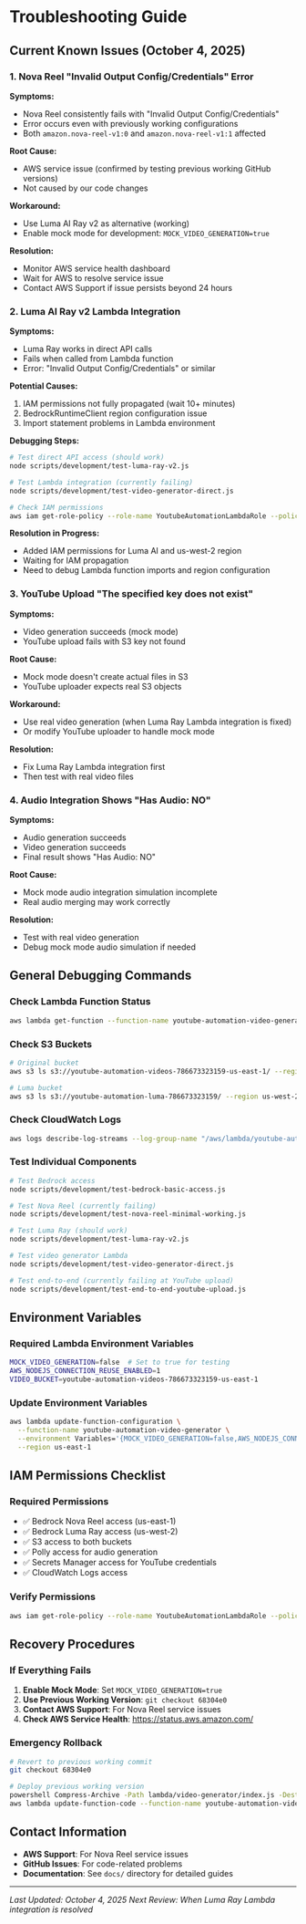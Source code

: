 # Troubleshooting Guide

## Current Known Issues (October 4, 2025)

### 1. Nova Reel "Invalid Output Config/Credentials" Error

**Symptoms:**
- Nova Reel consistently fails with "Invalid Output Config/Credentials"
- Error occurs even with previously working configurations
- Both `amazon.nova-reel-v1:0` and `amazon.nova-reel-v1:1` affected

**Root Cause:**
- AWS service issue (confirmed by testing previous working GitHub versions)
- Not caused by our code changes

**Workaround:**
- Use Luma AI Ray v2 as alternative (working)
- Enable mock mode for development: `MOCK_VIDEO_GENERATION=true`

**Resolution:**
- Monitor AWS service health dashboard
- Wait for AWS to resolve service issue
- Contact AWS Support if issue persists beyond 24 hours

### 2. Luma AI Ray v2 Lambda Integration

**Symptoms:**
- Luma Ray works in direct API calls
- Fails when called from Lambda function
- Error: "Invalid Output Config/Credentials" or similar

**Potential Causes:**
1. IAM permissions not fully propagated (wait 10+ minutes)
2. BedrockRuntimeClient region configuration issue
3. Import statement problems in Lambda environment

**Debugging Steps:**
```bash
# Test direct API access (should work)
node scripts/development/test-luma-ray-v2.js

# Test Lambda integration (currently failing)
node scripts/development/test-video-generator-direct.js

# Check IAM permissions
aws iam get-role-policy --role-name YoutubeAutomationLambdaRole --policy-name YoutubeAutomationPolicy
```

**Resolution in Progress:**
- Added IAM permissions for Luma AI and us-west-2 region
- Waiting for IAM propagation
- Need to debug Lambda function imports and region configuration

### 3. YouTube Upload "The specified key does not exist"

**Symptoms:**
- Video generation succeeds (mock mode)
- YouTube upload fails with S3 key not found

**Root Cause:**
- Mock mode doesn't create actual files in S3
- YouTube uploader expects real S3 objects

**Workaround:**
- Use real video generation (when Luma Ray Lambda integration is fixed)
- Or modify YouTube uploader to handle mock mode

**Resolution:**
- Fix Luma Ray Lambda integration first
- Then test with real video files

### 4. Audio Integration Shows "Has Audio: NO"

**Symptoms:**
- Audio generation succeeds
- Video generation succeeds
- Final result shows "Has Audio: NO"

**Root Cause:**
- Mock mode audio integration simulation incomplete
- Real audio merging may work correctly

**Resolution:**
- Test with real video generation
- Debug mock mode audio simulation if needed

## General Debugging Commands

### Check Lambda Function Status
```bash
aws lambda get-function --function-name youtube-automation-video-generator --region us-east-1
```

### Check S3 Buckets
```bash
# Original bucket
aws s3 ls s3://youtube-automation-videos-786673323159-us-east-1/ --region us-east-1

# Luma bucket
aws s3 ls s3://youtube-automation-luma-786673323159/ --region us-west-2
```

### Check CloudWatch Logs
```bash
aws logs describe-log-streams --log-group-name "/aws/lambda/youtube-automation-video-generator" --order-by LastEventTime --descending --max-items 1 --region us-east-1
```

### Test Individual Components
```bash
# Test Bedrock access
node scripts/development/test-bedrock-basic-access.js

# Test Nova Reel (currently failing)
node scripts/development/test-nova-reel-minimal-working.js

# Test Luma Ray (should work)
node scripts/development/test-luma-ray-v2.js

# Test video generator Lambda
node scripts/development/test-video-generator-direct.js

# Test end-to-end (currently failing at YouTube upload)
node scripts/development/test-end-to-end-youtube-upload.js
```

## Environment Variables

### Required Lambda Environment Variables
```bash
MOCK_VIDEO_GENERATION=false  # Set to true for testing
AWS_NODEJS_CONNECTION_REUSE_ENABLED=1
VIDEO_BUCKET=youtube-automation-videos-786673323159-us-east-1
```

### Update Environment Variables
```bash
aws lambda update-function-configuration \
  --function-name youtube-automation-video-generator \
  --environment Variables='{MOCK_VIDEO_GENERATION=false,AWS_NODEJS_CONNECTION_REUSE_ENABLED=1,VIDEO_BUCKET=youtube-automation-videos-786673323159-us-east-1}' \
  --region us-east-1
```

## IAM Permissions Checklist

### Required Permissions
- ✅ Bedrock Nova Reel access (us-east-1)
- ✅ Bedrock Luma Ray access (us-west-2)
- ✅ S3 access to both buckets
- ✅ Polly access for audio generation
- ✅ Secrets Manager access for YouTube credentials
- ✅ CloudWatch Logs access

### Verify Permissions
```bash
aws iam get-role-policy --role-name YoutubeAutomationLambdaRole --policy-name YoutubeAutomationPolicy --region us-east-1
```

## Recovery Procedures

### If Everything Fails
1. **Enable Mock Mode**: Set `MOCK_VIDEO_GENERATION=true`
2. **Use Previous Working Version**: `git checkout 68304e0`
3. **Contact AWS Support**: For Nova Reel service issues
4. **Check AWS Service Health**: https://status.aws.amazon.com/

### Emergency Rollback
```bash
# Revert to previous working commit
git checkout 68304e0

# Deploy previous working version
powershell Compress-Archive -Path lambda/video-generator/index.js -DestinationPath lambda/video-generator/deployment-rollback.zip -Force
aws lambda update-function-code --function-name youtube-automation-video-generator --zip-file fileb://lambda/video-generator/deployment-rollback.zip --region us-east-1
```

## Contact Information

- **AWS Support**: For Nova Reel service issues
- **GitHub Issues**: For code-related problems
- **Documentation**: See `docs/` directory for detailed guides

---
*Last Updated: October 4, 2025*
*Next Review: When Luma Ray Lambda integration is resolved*